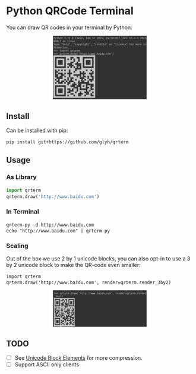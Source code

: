# Python QRCode Terminal
You can draw QR codes in your terminal by Python:

<p align="center">
    <img src="./example/screenshot_2by1.png" width="50%" />
</p>

## Install
Can be installed with pip:
``` shell
pip install git+https://github.com/glyh/qrterm
```

## Usage

### As Library
```python
import qrterm
qrterm.draw('http://www.baidu.com')
```

### In Terminal
``` shell
qrterm-py -d http://www.baidu.com
echo "http://www.baidu.com" | qrterm-py
```

### Scaling
Out of the box we use 2 by 1 unicode blocks, you can also opt-in to use a 3 by 2 unicode block to make the QR-code even smaller:

```
import qrterm
qrterm.draw('http://www.baidu.com', render=qrterm.render_3by2)
```

<p align="center">
    <img src="./example/screenshot_3by2.png" width="50%" />
</p>

## TODO
- [ ] See [Unicode Block Elements](https://en.wikipedia.org/wiki/Block_Elements) for more compression.
- [ ] Support ASCII only clients
